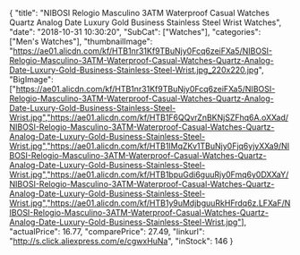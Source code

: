 {
	"title": "NIBOSI Relogio Masculino 3ATM Waterproof Casual Watches Quartz Analog Date Luxury Gold Business Stainless Steel Wrist Watches",
	"date": "2018-10-31 10:30:20",
	"SubCat": ["Watches"],
	"categories": ["Men's Watches"],
	"thumbnailImage": "https://ae01.alicdn.com/kf/HTB1nr31Kf9TBuNjy0Fcq6zeiFXa5/NIBOSI-Relogio-Masculino-3ATM-Waterproof-Casual-Watches-Quartz-Analog-Date-Luxury-Gold-Business-Stainless-Steel-Wrist.jpg_220x220.jpg",
	"BigImage": ["https://ae01.alicdn.com/kf/HTB1nr31Kf9TBuNjy0Fcq6zeiFXa5/NIBOSI-Relogio-Masculino-3ATM-Waterproof-Casual-Watches-Quartz-Analog-Date-Luxury-Gold-Business-Stainless-Steel-Wrist.jpg","https://ae01.alicdn.com/kf/HTB1F6QQvrZnBKNjSZFhq6A.oXXad/NIBOSI-Relogio-Masculino-3ATM-Waterproof-Casual-Watches-Quartz-Analog-Date-Luxury-Gold-Business-Stainless-Steel-Wrist.jpg","https://ae01.alicdn.com/kf/HTB1IMqZKv1TBuNjy0Fjq6yjyXXa9/NIBOSI-Relogio-Masculino-3ATM-Waterproof-Casual-Watches-Quartz-Analog-Date-Luxury-Gold-Business-Stainless-Steel-Wrist.jpg","https://ae01.alicdn.com/kf/HTB1bpuGdi6guuRjy0Fmq6y0DXXaY/NIBOSI-Relogio-Masculino-3ATM-Waterproof-Casual-Watches-Quartz-Analog-Date-Luxury-Gold-Business-Stainless-Steel-Wrist.jpg","https://ae01.alicdn.com/kf/HTB1y9uMdjbguuRkHFrdq6z.LFXaF/NIBOSI-Relogio-Masculino-3ATM-Waterproof-Casual-Watches-Quartz-Analog-Date-Luxury-Gold-Business-Stainless-Steel-Wrist.jpg"],
	"actualPrice": 16.77,
	"comparePrice": 27.49,
	"linkurl": "http://s.click.aliexpress.com/e/cgwxHuNa",
	"inStock": 146
}
